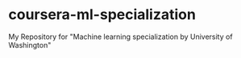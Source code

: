# coursera-ml-specialization
My Repository for "Machine learning specialization by University of Washington"
